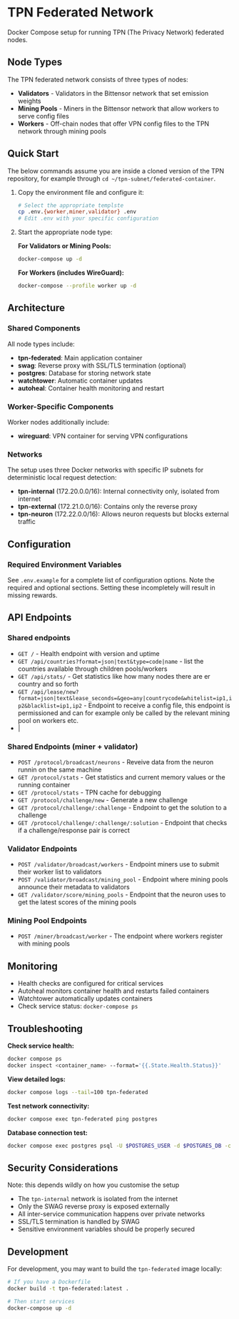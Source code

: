 # TPN Federated Network

Docker Compose setup for running TPN (The Privacy Network) federated nodes.

## Node Types

The TPN federated network consists of three types of nodes:

- **Validators** - Validators in the Bittensor network that set emission weights
- **Mining Pools** - Miners in the Bittensor network that allow workers to serve config files
- **Workers** - Off-chain nodes that offer VPN config files to the TPN network through mining pools

## Quick Start

The below commands assume you are inside a cloned version of the TPN repository, for example through `cd ~/tpn-subnet/federated-container`.

1. Copy the environment file and configure it:
   ```bash
   # Select the appropriate templste
   cp .env.{worker,miner,validator} .env
   # Edit .env with your specific configuration
   ```

2. Start the appropriate node type:

   **For Validators or Mining Pools:**
   ```bash
   docker-compose up -d
   ```

   **For Workers (includes WireGuard):**
   ```bash
   docker-compose --profile worker up -d
   ```

## Architecture

### Shared Components

All node types include:

- **tpn-federated**: Main application container
- **swag**: Reverse proxy with SSL/TLS termination (optional)
- **postgres**: Database for storing network state
- **watchtower**: Automatic container updates
- **autoheal**: Container health monitoring and restart

### Worker-Specific Components

Worker nodes additionally include:

- **wireguard**: VPN container for serving VPN configurations

### Networks

The setup uses three Docker networks with specific IP subnets for deterministic local request detection:

- **tpn-internal** (172.20.0.0/16): Internal connectivity only, isolated from internet
- **tpn-external** (172.21.0.0/16): Contains only the reverse proxy
- **tpn-neuron** (172.22.0.0/16): Allows neuron requests but blocks external traffic

## Configuration

### Required Environment Variables

See `.env.example` for a complete list of configuration options. Note the required and optional sections. Setting these incompletely will result in missing rewards.

## API Endpoints

### Shared endpoints

- `GET /` - Health endpoint with version and uptime
- `GET /api/countries?format=json|text&type=code|name` - list the countries available through children pools/workers
- `GET /api/stats/` - Get statistics like how many nodes there are er country and so forth
- `GET /api/lease/new?format=json|text&lease_seconds=&geo=any|countrycode&whitelist=ip1,ip2&blacklist=ip1,ip2` - Endpoint to receive a config file, this endpoint is permissioned and can for example only be called by the relevant mining pool on workers etc.
- |

### Shared Endpoints (miner + validator)

- `POST /protocol/broadcast/neurons` - Reveive data from the neuron runnin on the same machine
- `GET /protocol/stats` - Get statistics and current memory values or the running container
- `GET /protocol/stats` - TPN cache for debugging
- `GET /protocol/challenge/new` - Generate a new challenge
- `GET /protocol/challenge/:challenge` - Endpoint to get the solution to a challenge
- `GET /protocol/challenge/:challenge/:solution` - Endpoint that checks if a challenge/response pair is correct

### Validator Endpoints

- `POST /validator/broadcast/workers` - Endpoint miners use to submit their worker list to validators
- `POST /validator/broadcast/mining_pool` - Endpoint where mining pools announce their metadata to validators
- `GET /validator/score/mining_pools` - Endpoint that the neuron uses to get the latest scores of the mining pools

### Mining Pool Endpoints

- `POST /miner/broadcast/worker` - The endpoint where workers register with mining pools

## Monitoring

- Health checks are configured for critical services
- Autoheal monitors container health and restarts failed containers
- Watchtower automatically updates containers
- Check service status: `docker-compose ps`

## Troubleshooting

**Check service health:**
```bash
docker compose ps
docker inspect <container_name> --format='{{.State.Health.Status}}'
```

**View detailed logs:**
```bash
docker compose logs --tail=100 tpn-federated
```

**Test network connectivity:**
```bash
docker compose exec tpn-federated ping postgres
```

**Database connection test:**
```bash
docker compose exec postgres psql -U $POSTGRES_USER -d $POSTGRES_DB -c "SELECT version();"
```

## Security Considerations

Note: this depends wildly on how you customise the setup

- The `tpn-internal` network is isolated from the internet
- Only the SWAG reverse proxy is exposed externally
- All inter-service communication happens over private networks
- SSL/TLS termination is handled by SWAG
- Sensitive environment variables should be properly secured

## Development

For development, you may want to build the `tpn-federated` image locally:

```bash
# If you have a Dockerfile
docker build -t tpn-federated:latest .

# Then start services
docker-compose up -d
```